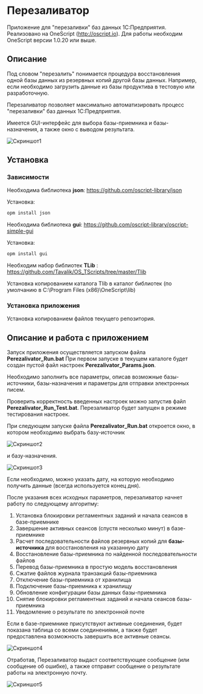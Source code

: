 # Перезаливатор
Приложение для "перезаливки" баз данных 1С:Предприятия. Реализовано на OneScript (http://oscript.io). Для работы необходим OneScript версии 1.0.20 или выше.

## Описание
Под словом "перезалить" понимается процедура восстановления одной базы данных из резервных копий другой базы данных.
Например, если необходимо загрузить данные из базы продуктива в тестовую или разработочную.

Перезаливатор позволяет максимально автоматизировать процесс "перезаливки" баз данных 1С:Предприятия. 

Имеется GUI-интерфейс для выбора базы-приемника и базы-назначения, а также окно с выводом результата.

<img src="https://github.com/Tavalik/Perezalivator/raw/master/Screenshots/Perezalivator1.png" alt="Скриншот1">

## Установка

### Зависимости  

Необходима библиотека **json**: https://github.com/oscript-library/json

Установка:
``` cmd
opm install json
```

Необходима библиотека **gui**: https://github.com/oscript-library/oscript-simple-gui

Установка:
``` cmd
opm install gui
```

Необходим набор библиотек **TLib** : https://github.com/Tavalik/OS_TScripts/tree/master/Tlib

Установка копированием каталога Tlib в каталог библиотек (по умолчанию в C:\Program Files (x86)\OneScript\lib)

### Установка приложения

Установка копированием файлов текущего репозитория.

## Описание и работа с приложением

Запуск приложения осуществляется запуском файла **Perezalivator_Run.bat**
При первом запуске в текущем каталоге будет создан пустой файл настроек **Perezalivator_Params.json**. 

Необходимо заполнить все параметры, описав возможные базы-источники, базы-назначения и параметры для отправки электронных писем.

Проверить корректность введенных настроек можно запустив файл **Perezalivator_Run_Test.bat**. Перезаливатор будет запущен в режиме тестирования настроек.

При следующем запуске файла **Perezalivator_Run.bat** откроется окно, в котором необходимо выбрать базу-источник

<img src="https://github.com/Tavalik/Perezalivator/raw/master/Screenshots/Perezalivator2.png" alt="Скриншот2">

и базу-назначения.

<img src="https://github.com/Tavalik/Perezalivator/raw/master/Screenshots/Perezalivator3.png" alt="Скриншот3">

Если необходимо, можно указать дату, на которую необходимо получить данные (всегда используется конец дня).

После указания всех исходных параметров, перезаливатор начнет работу по следующему алгоритму:

1. Установка блокировки регламентных заданий и начала сеансов в базе-приемнике
2. Завершение активных сеансов (спустя несколько минут) в базе-приемнике
3. Расчет последовательности файлов резервных копий для **базы-источника** для восстановления на указанную дату
4. Восстановление базы-приемника по найденной последовательности файлов
5. Перевод базы-приемника в простую модель восстановления
6. Сжатие файлов журнала транзакций базы-приемника
7. Отключение базы-приемника от хранилища
8. Подключение базы-приемника к хранилищу
9. Обновление конфигурации базы данных базы-приемника
10. Снятие блокировки регламентных заданий и начала сеансов базы-приемника
11. Уведомление о результате по электронной почте

Если в базе-приемнике присутствуют активные соединения, будет показана таблица со всеми соединениями, а также будет предоставлена возможность завершить все активные сеансы.

<img src="https://github.com/Tavalik/Perezalivator/raw/master/Screenshots/Perezalivator4.png" alt="Скриншот4">

Отработав, Перезаливатор выдаст соответствующее сообщение (или сообщение об ошибке), а также отправит сообщение о результате работы на электронную почту.

<img src="https://github.com/Tavalik/Perezalivator/raw/master/Screenshots/Perezalivator5.png" alt="Скриншот5">

